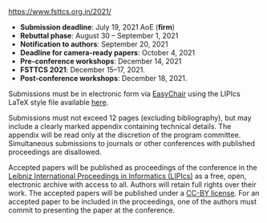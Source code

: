 https://www.fsttcs.org.in/2021/



- **Submission deadline**: July 19, 2021 AoE (**firm**)
- **Rebuttal phase**: August 30 – September 1, 2021
- **Notification to authors**: September 20, 2021
- **Deadline for camera-ready papers**: October 4, 2021
- **Pre-conference workshops**: December 14, 2021
- **FSTTCS 2021**: December 15–17, 2021.
- **Post-conference workshops**: December 18, 2021.



Submissions must be in electronic form via [EasyChair](https://easychair.org/conferences/?conf=fsttcs2021) using the LIPIcs LaTeX style file available [here](https://submission.dagstuhl.de/documentation/authors). 

Submissions must not exceed 12 pages (excluding bibliography), but may include a clearly marked appendix containing technical details. The appendix will be read only at the discretion of the program committee. Simultaneous submissions to journals or other conferences with published proceedings are disallowed. 

Accepted papers will be published as proceedings of the conference in the [Leibniz International Proceedings in Informatics (LIPIcs)](https://www.dagstuhl.de/en/publications/lipics/) as a free, open, electronic archive with access to all. Authors will retain full rights over their work. The accepted papers will be published under a [CC-BY license](https://creativecommons.org/licenses/by/3.0/). For an accepted paper to be included in the proceedings, one of the authors must commit to presenting the paper at the conference.

